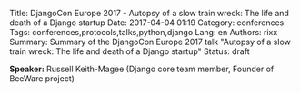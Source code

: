 Title: DjangoCon Europe 2017 - Autopsy of a slow train wreck: The life and death of a Django startup
Date:   2017-04-04 01:19
Category: conferences
Tags: conferences,protocols,talks,python,django
Lang: en
Authors: rixx
Summary: Summary of the DjangoCon Europe 2017 talk "Autopsy of a slow train wreck: The life and death of a Django startup"
Status: draft

**Speaker:** Russell Keith-Magee (Django core team member, Founder of BeeWare project)

## 

